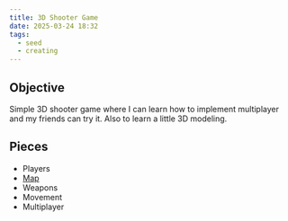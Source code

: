 ```yaml
---
title: 3D Shooter Game
date: 2025-03-24 18:32
tags:
  - seed
  - creating
---
```

## Objective
Simple 3D shooter game where I can learn how to implement multiplayer and my friends can try it. Also to learn a little 3D modeling.

## Pieces
- Players
- [Map](bite-sized/test-map.md)
- Weapons
- Movement
- Multiplayer
